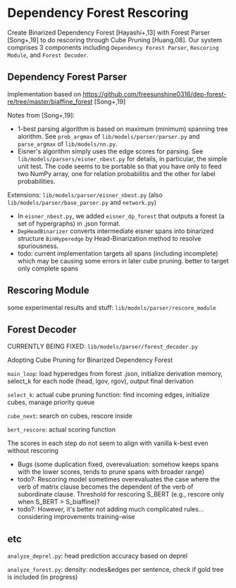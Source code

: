 # Dependency Forest Rescoring
Create Binarized Dependency Forest [Hayashi+,13] with Forest Parser [Song+,19] to do rescoring through Cube Pruning [Huang,08].
Our system comprises 3 components including `Dependency Forest Parser`, `Rescoring Module`, and `Forest Decoder`.

## Dependency Forest Parser
Implementation based on https://github.com/freesunshine0316/dep-forest-re/tree/master/biaffine_forest [Song+,19]

Notes from [Song+,19]:
* 1-best parsing algorithm is based on maximum (minimum) spanning tree
  alorithm. See `prob_argmax` of `lib/models/parser/parser.py` and
  `parse_argmax` of `lib/models/nn.py`.
* Eisner's algorithm simply uses the edge scores for parsing. See
  `lib/models/parsers/eisner_nbest.py` for details, in particular, the simple
  unit test. The code seems to be portable so that you have only to feed two
  NumPy array, one for relation probabilitis and the other for label
  probabilities. 

Extensions: `lib/models/parser/eisner_nbest.py` (also `lib/models/parser/base_parser.py` and `network.py`)

* In `eisner_nbest.py`, we added `eisner_dp_forest` that outputs a forest (a set of hypergraphs) in .json format.
* `DepHeadBinarizer` converts intermediate eisner spans into binarized structure `BinHyperedge` by Head-Binarization method to resolve spuriousness.
* todo: current implementation targets all spans (including incomplete) which may be causing some errors in later cube pruning. better to target only complete spans

## Rescoring Module
some experimental results and stuff: `lib/models/parser/rescore_module`

## Forest Decoder
CURRENTLY BEING FIXED: `lib/models/parser/forest_decoder.py`

Adopting Cube Pruning for Binarized Dependency Forest

`main_loop`: load hyperedges from forest .json, initialize derivation memory, select_k for each node (head, lgov, rgov), output final derivation

`select_k`: actual cube pruning function: find incoming edges, initialize cubes, manage priority queue

`cube_next`: search on cubes, rescore inside

`bert_rescore`: actual scoring function

The scores in each step do not seem to align with vanilla k-best even without rescoring
* Bugs (some duplication fixed, overevaluation: somehow keeps spans with the lower scores, tends to prune spans with broader range)
* todo?: Rescoring model sometimes overevaluates the case where the verb of matrix clause becomes the dependent of the verb of subordinate clause. Threshold for rescoring S_BERT (e.g., rescore only when S_BERT > S_biaffine)?
* todo?: However, it's better not adding  much complicated rules... considering improvements training-wise

## etc
`analyze_deprel.py`: head prediction accuracy based on deprel

`analyze_forest.py`: density: nodes&edges per sentence, check if gold tree is included (in progress)
